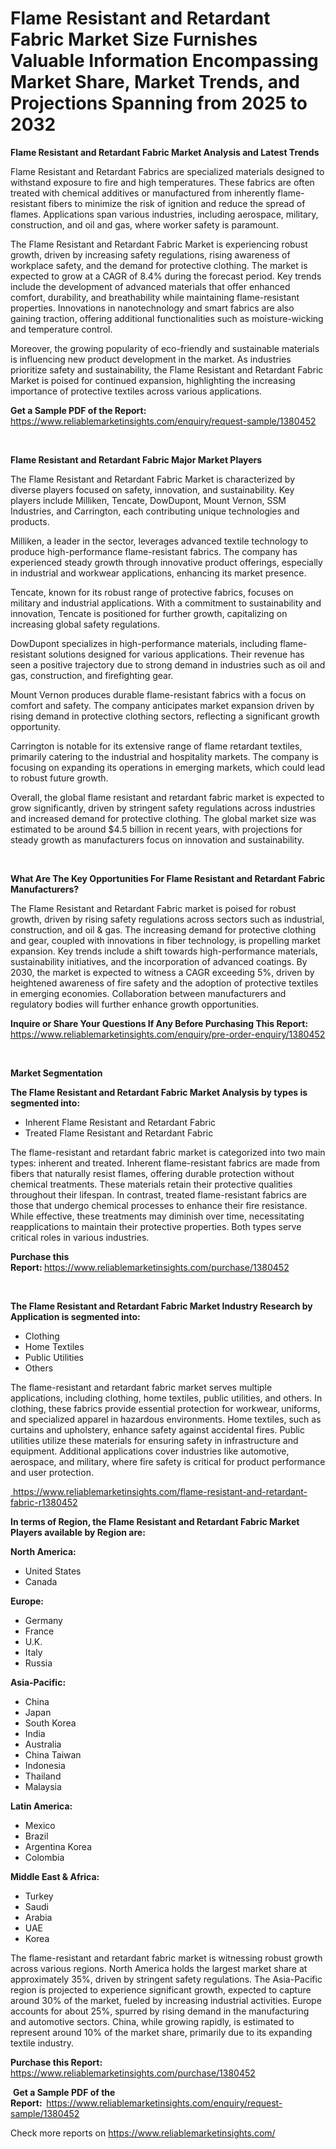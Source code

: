<p><h1>Flame Resistant and Retardant Fabric Market Size Furnishes Valuable Information Encompassing Market Share, Market Trends, and Projections Spanning from 2025 to 2032</h1></p><p><strong>Flame Resistant and Retardant Fabric Market Analysis and Latest Trends</strong></p>
<p><p>Flame Resistant and Retardant Fabrics are specialized materials designed to withstand exposure to fire and high temperatures. These fabrics are often treated with chemical additives or manufactured from inherently flame-resistant fibers to minimize the risk of ignition and reduce the spread of flames. Applications span various industries, including aerospace, military, construction, and oil and gas, where worker safety is paramount.</p><p>The Flame Resistant and Retardant Fabric Market is experiencing robust growth, driven by increasing safety regulations, rising awareness of workplace safety, and the demand for protective clothing. The market is expected to grow at a CAGR of 8.4% during the forecast period. Key trends include the development of advanced materials that offer enhanced comfort, durability, and breathability while maintaining flame-resistant properties. Innovations in nanotechnology and smart fabrics are also gaining traction, offering additional functionalities such as moisture-wicking and temperature control.</p><p>Moreover, the growing popularity of eco-friendly and sustainable materials is influencing new product development in the market. As industries prioritize safety and sustainability, the Flame Resistant and Retardant Fabric Market is poised for continued expansion, highlighting the increasing importance of protective textiles across various applications.</p></p>
<p><strong>Get a Sample PDF of the Report:&nbsp;</strong> <a href="https://www.reliablemarketinsights.com/enquiry/request-sample/1380452?utm_campaign=2441&utm_medium=2&utm_source=Github&utm_content=ia&utm_term=31032025&utm_id=flame-resistant-and-retardant-fabric">https://www.reliablemarketinsights.com/enquiry/request-sample/1380452</a></p>
<p>&nbsp;</p>
<p><strong>Flame Resistant and Retardant Fabric Major Market Players</strong></p>
<p><p>The Flame Resistant and Retardant Fabric Market is characterized by diverse players focused on safety, innovation, and sustainability. Key players include Milliken, Tencate, DowDupont, Mount Vernon, SSM Industries, and Carrington, each contributing unique technologies and products.</p><p>Milliken, a leader in the sector, leverages advanced textile technology to produce high-performance flame-resistant fabrics. The company has experienced steady growth through innovative product offerings, especially in industrial and workwear applications, enhancing its market presence.</p><p>Tencate, known for its robust range of protective fabrics, focuses on military and industrial applications. With a commitment to sustainability and innovation, Tencate is positioned for further growth, capitalizing on increasing global safety regulations.</p><p>DowDupont specializes in high-performance materials, including flame-resistant solutions designed for various applications. Their revenue has seen a positive trajectory due to strong demand in industries such as oil and gas, construction, and firefighting gear.</p><p>Mount Vernon produces durable flame-resistant fabrics with a focus on comfort and safety. The company anticipates market expansion driven by rising demand in protective clothing sectors, reflecting a significant growth opportunity.</p><p>Carrington is notable for its extensive range of flame retardant textiles, primarily catering to the industrial and hospitality markets. The company is focusing on expanding its operations in emerging markets, which could lead to robust future growth.</p><p>Overall, the global flame resistant and retardant fabric market is expected to grow significantly, driven by stringent safety regulations across industries and increased demand for protective clothing. The global market size was estimated to be around $4.5 billion in recent years, with projections for steady growth as manufacturers focus on innovation and sustainability.</p></p>
<p>&nbsp;</p>
<p><strong>What Are The Key Opportunities For Flame Resistant and Retardant Fabric Manufacturers?</strong></p>
<p><p>The Flame Resistant and Retardant Fabric market is poised for robust growth, driven by rising safety regulations across sectors such as industrial, construction, and oil & gas. The increasing demand for protective clothing and gear, coupled with innovations in fiber technology, is propelling market expansion. Key trends include a shift towards high-performance materials, sustainability initiatives, and the incorporation of advanced coatings. By 2030, the market is expected to witness a CAGR exceeding 5%, driven by heightened awareness of fire safety and the adoption of protective textiles in emerging economies. Collaboration between manufacturers and regulatory bodies will further enhance growth opportunities.</p></p>
<p><strong>Inquire or Share Your Questions If Any Before Purchasing This Report:</strong> <a href="https://www.reliablemarketinsights.com/enquiry/pre-order-enquiry/1380452?utm_campaign=2441&utm_medium=2&utm_source=Github&utm_content=ia&utm_term=31032025&utm_id=flame-resistant-and-retardant-fabric">https://www.reliablemarketinsights.com/enquiry/pre-order-enquiry/1380452</a></p>
<p>&nbsp;</p>
<p><strong>Market Segmentation</strong></p>
<p><strong>The Flame Resistant and Retardant Fabric Market Analysis by types is segmented into:</strong></p>
<p><ul><li>Inherent Flame Resistant and Retardant Fabric</li><li>Treated Flame Resistant and Retardant Fabric</li></ul></p>
<p><p>The flame-resistant and retardant fabric market is categorized into two main types: inherent and treated. Inherent flame-resistant fabrics are made from fibers that naturally resist flames, offering durable protection without chemical treatments. These materials retain their protective qualities throughout their lifespan. In contrast, treated flame-resistant fabrics are those that undergo chemical processes to enhance their fire resistance. While effective, these treatments may diminish over time, necessitating reapplications to maintain their protective properties. Both types serve critical roles in various industries.</p></p>
<p><strong>Purchase this Report:&nbsp;</strong><a href="https://www.reliablemarketinsights.com/purchase/1380452?utm_campaign=2441&utm_medium=2&utm_source=Github&utm_content=ia&utm_term=31032025&utm_id=flame-resistant-and-retardant-fabric">https://www.reliablemarketinsights.com/purchase/1380452</a></p>
<p>&nbsp;</p>
<p><strong>The Flame Resistant and Retardant Fabric Market Industry Research by Application is segmented into:</strong></p>
<p><ul><li>Clothing</li><li>Home Textiles</li><li>Public Utilities</li><li>Others</li></ul></p>
<p><p>The flame-resistant and retardant fabric market serves multiple applications, including clothing, home textiles, public utilities, and others. In clothing, these fabrics provide essential protection for workwear, uniforms, and specialized apparel in hazardous environments. Home textiles, such as curtains and upholstery, enhance safety against accidental fires. Public utilities utilize these materials for ensuring safety in infrastructure and equipment. Additional applications cover industries like automotive, aerospace, and military, where fire safety is critical for product performance and user protection.</p></p>
<p><a href="https://www.reliablemarketinsights.com/flame-resistant-and-retardant-fabric-r1380452?utm_campaign=2441&utm_medium=2&utm_source=Github&utm_content=ia&utm_term=31032025&utm_id=flame-resistant-and-retardant-fabric">&nbsp;https://www.reliablemarketinsights.com/flame-resistant-and-retardant-fabric-r1380452</a></p>
<p><strong>In terms of Region, the Flame Resistant and Retardant Fabric Market Players available by Region are:</strong></p>
<p>
    <p> <strong> North America: </strong>
        <ul>
            <li>United States</li>
            <li>Canada</li>
        </ul>
        </p> 
    <p> <strong> Europe: </strong>
        <ul>
            <li>Germany</li>
            <li>France</li>
            <li>U.K.</li>
            <li>Italy</li>
            <li>Russia</li>
        </ul>
        </p> 
    <p> <strong> Asia-Pacific: </strong>
        <ul>
            <li>China</li>
            <li>Japan</li>
            <li>South Korea</li>
            <li>India</li>
            <li>Australia</li>
            <li>China Taiwan</li>
            <li>Indonesia</li>
            <li>Thailand</li>
            <li>Malaysia</li>
        </ul>
        </p> 
    <p> <strong> Latin America: </strong>
        <ul>
            <li>Mexico</li>
            <li>Brazil</li>
            <li>Argentina Korea</li>
            <li>Colombia</li>
        </ul>
        </p> 
    <p> <strong> Middle East & Africa: </strong>
        <ul>
            <li>Turkey</li>
            <li>Saudi</li>
            <li>Arabia</li>
            <li>UAE</li>
            <li>Korea</li>
        </ul>
    </p>
    </p>
<p><p>The flame-resistant and retardant fabric market is witnessing robust growth across various regions. North America holds the largest market share at approximately 35%, driven by stringent safety regulations. The Asia-Pacific region is projected to experience significant growth, expected to capture around 30% of the market, fueled by increasing industrial activities. Europe accounts for about 25%, spurred by rising demand in the manufacturing and automotive sectors. China, while growing rapidly, is estimated to represent around 10% of the market share, primarily due to its expanding textile industry.</p></p>
<p><strong>Purchase this Report: </strong><a href="https://www.reliablemarketinsights.com/purchase/1380452?utm_campaign=2441&utm_medium=2&utm_source=Github&utm_content=ia&utm_term=31032025&utm_id=flame-resistant-and-retardant-fabric">https://www.reliablemarketinsights.com/purchase/1380452</a></p>
<p>&nbsp;<strong>Get a Sample PDF of the Report:&nbsp;&nbsp;</strong><a href="https://www.reliablemarketinsights.com/enquiry/request-sample/1380452?utm_campaign=2441&utm_medium=2&utm_source=Github&utm_content=ia&utm_term=31032025&utm_id=flame-resistant-and-retardant-fabric">https://www.reliablemarketinsights.com/enquiry/request-sample/1380452</a></p>
<p><strong></strong></p>
<p>Check more reports on <a href="https://www.reliablemarketinsights.com/?utm_campaign=2441&utm_medium=2&utm_source=Github&utm_content=ia&utm_term=31032025&utm_id=flame-resistant-and-retardant-fabric">https://www.reliablemarketinsights.com/</a></p>